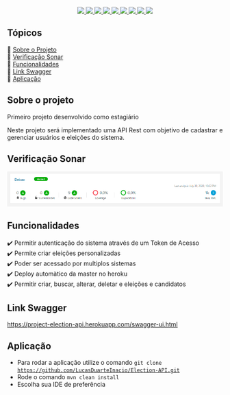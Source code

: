 <p align="center">
  <a href="https://www.java.com/pt_BR/">
    <img src="https://img.shields.io/static/v1?label=java&message=1.8&color=blue&style=for-the-badge&logo=JAVA"/>
  </a>
  <a href="https://spring.io/">
    <img src="https://img.shields.io/static/v1?label=spring&message=framework&color=green&style=for-the-badge&logo=SPRING"/>
  </a>
  <a href="https://www.heroku.com/">
    <img src="https://img.shields.io/static/v1?label=heroku&message=deploy&color=blueviolet&style=for-the-badge&logo=HEROKU"/>
  </a>
  <a href="https://maven.apache.org/">
    <img src="https://img.shields.io/static/v1?label=maven&message=3.1.1&color=orange&style=for-the-badge&logo=APACHE"/>
  </a>
  <a href="https://www.postgresql.org/">
    <img src="https://img.shields.io/static/v1?label=postgres&message=database&color=blue&style=for-the-badge&logo=POSTGRESQL"/>
  </a>
  <a href="https://www.sonarqube.org/">
    <img src="https://img.shields.io/static/v1?label=sonar&message=6.7.7&color=blue&style=for-the-badge&logo=SONARQUBE"/>
  </a>
  <a href="https://www.postman.com/">
    <img src="https://img.shields.io/static/v1?label=postman&message=7.27.1&color=orange&style=for-the-badge&logo=POSTMAN"/>
  </a>
  <a href="https://swagger.io/">
    <img src="https://img.shields.io/static/v1?label=swagger&message=framework&color=green&style=for-the-badge&logo=SWAGGER"/>
  </a>
    <img src="http://img.shields.io/static/v1?label=STATUS&message=Finalizado&color=blue&style=for-the-badge"/>
</p>

## Tópicos
:white_square_button: [Sobre o Projeto](#sobre-o-projeto)    
:white_square_button: [Verificação Sonar](#verificação-sonar)      
:white_square_button: [Funcionalidades](#funcionalidades)      
:white_square_button: [Link Swagger](#link-swagger)  
:white_square_button: [Aplicação](#aplicação)   


## Sobre o projeto
<p align="justify">Primeiro projeto desenvolvido como estagiário</p>
<p align="justify">Neste projeto será implementado uma API Rest com objetivo de cadastrar e gerenciar usuários e eleições do sistema.</p>

## Verificação Sonar
<img src="https://github.com/LucasDuarteInacio/Election-API/blob/master/verificacao_sonar.png"/> 

## Funcionalidades
:heavy_check_mark: Permitir autenticação do sistema através de um Token de Acesso     
:heavy_check_mark: Permite criar eleições personalizadas  
:heavy_check_mark: Poder ser acessado por multiplos sistemas  
:heavy_check_mark: Deploy automàtico da master no heroku   
:heavy_check_mark: Permitir criar, buscar, alterar, deletar e eleições e candidatos   

## Link Swagger 
https://project-election-api.herokuapp.com/swagger-ui.html

## Aplicação
* Para rodar a aplicação utilize o comando <code>git clone https://github.com/LucasDuarteInacio/Election-API.git</code>
* Rode o comando <code>mvn clean install</code>
* Escolha sua IDE de preferência

